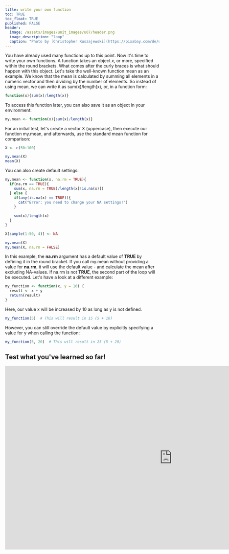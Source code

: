 ```yaml
---
title: write your own function
toc: TRUE
toc_float: TRUE
published: FALSE
header:
  image: /assets/images/unit_images/u07/header.png
  image_description: "loop"
  caption: "Photo by [Christopher Kuszajewski](https://pixabay.com/de/users/kuszapro-369349/?utm_source=link-attribution&amp;utm_medium=referral&amp;utm_campaign=image&amp;utm_content=583537) [from Pixabay](https://pixabay.com/de/?utm_source=link-attribution&amp;utm_medium=referral&amp;utm_campaign=image&amp;utm_content=583537)"
---
```


You have already used many functions up to this point. Now it's time to write your own functions. A function takes an object *x*, or more, specified within the round brackets. What comes after the curly braces is what should happen with this object. Let's take the well-known function mean as an example. We know that the mean is calculated by summing all elements in a numeric vector and then dividing by the number of elements. So instead of using mean, we can write it as sum(x)/length(x), or, in a function form:

```r
function(x){sum(x)/length(x)}
```
To access this function later, you can also save it as an object in your environment:

```r
my.mean <- function(x){sum(x)/length(x)}
```

For an initial test, let's create a vector X (uppercase), then execute our function my.mean, and afterwards, use the standard mean function for comparison:

```r
X <- c(50:100)

my.mean(X)
mean(X)
```

You can also create default settings:

```r
my.mean <- function(x, na.rm = TRUE){
  if(na.rm == TRUE){
    sum(x, na.rm = TRUE)/length(x[!is.na(x)])
  } else {
    if(any(is.na(x) == TRUE)){
      cat("Error: you need to change your NA settings!")
    }
    
    sum(x)/length(x)
  }
}

X[sample(1:50, 4)] <- NA

my.mean(X)
my.mean(X, na.rm = FALSE)
```
In this example, the __na.rm__ argument has a default value of __TRUE__ by defining it in the round bracket. If you call my.mean without providing a value for __na.rm__, it will use the default value - and calculate the mean after excluding NA-values. If na.rm is not __TRUE__, the second part of the loop will be executed. Let's have a look at a different example:

```r
my_function <- function(x, y = 10) {
  result <- x + y
  return(result)
}

```
Here, our value x will be increased by 10 as long as y is not defined.

```r
my_function(5)  # This will result in 15 (5 + 10)
```
However, you can still override the default value by explicitly specifying a value for y when calling the function:

```r
my_function(5, 20)  # This will result in 25 (5 + 20)

```

## Test what you've learned so far!

<iframe src="https://geomoer.github.io/moer-h5p-content/h5p-standalone-1.3.x/demo/base-r-unit07-functions.html" width="1090" height="600" frameborder="0" allowfullscreen="allowfullscreen" allow="geolocation *; microphone *; camera *; midi *; encrypted-media *"> </iframe><script src="https://h5p.org/sites/all/modules/h5p/library/js/h5p-resizer.js" charset="UTF-8"></script> 
